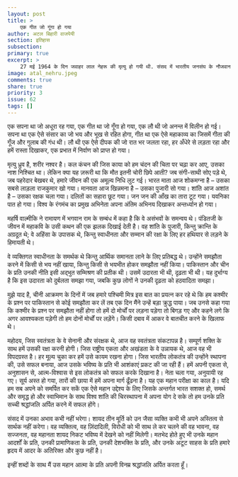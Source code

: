 ```yaml
---
layout: post
title: >
    एक गीत जो गूंगा हो गया
author: अटल बिहारी वाजपेयी
section: इतिहास
subsection:
primary: true
excerpt: >
    27 मई 1964 के दिन जवाहर लाल नेहरू की मृत्यु हो गयी थी. संसद में भारतीय जनसंघ के नौजवान नेता, अटल बिहारी वाजपेयी ने 29 मई, 1964 को संसद में उन्हें श्रद्धांजलि दी. उनका भाषण प्रस्तुत है: यह भाषण संसद के रिकार्ड का हिस्सा है.
image: atal_nehru.jpeg
comments: true
share: true
priority: 3
issue: 62
tags: []
---
```


एक सपना था जो अधूरा रह गया, एक गीत था जो गूँगा हो गया, एक लौ थी जो अनन्त में विलीन हो गई। सपना था एक ऐसे संसार का जो भय और भूख से रहित होगा, गीत था एक ऐसे महाकाव्य का जिसमें गीता की गूँज और गुलाब की गंध थी। लौ थी एक ऐसे दीपक की जो रात भर जलता रहा, हर अँधेरे से लड़ता रहा और हमें रास्ता दिखाकर, एक प्रभात में निर्वाण को प्राप्त हो गया।

मृत्यु ध्रुव है, शरीर नश्वर है। कल कंचन की जिस काया को हम चंदन की चिता पर चढ़ा कर आए, उसका नाश निश्चित था। लेकिन क्या यह ज़रूरी था कि मौत इतनी चोरी छिपे आती? जब संगी-साथी सोए पड़े थे, जब पहरेदार बेखबर थे, हमारे जीवन की एक अमूल्य निधि लुट गई। भारत माता आज शोकमग्ना है – उसका सबसे लाड़ला राजकुमार खो गया। मानवता आज खिन्नमना है – उसका पुजारी सो गया। शांति आज अशांत है – उसका रक्षक चला गया। दलितों का सहारा छूट गया। जन जन की आँख का तारा टूट गया। यवनिका पात हो गया। विश्व के रंगमंच का प्रमुख अभिनेता अपना अंतिम अभिनय दिखाकर अन्तर्ध्यान हो गया।

महर्षि वाल्मीकि ने रामायण में भगवान राम के सम्बंध में कहा है कि वे असंभवों के समन्वय थे। पंडितजी के जीवन में महाकवि के उसी कथन की एक झलक दिखाई देती है। वह शांति के पुजारी, किन्तु क्रान्ति के अग्रदूत थे; वे अहिंसा के उपासक थे, किन्तु स्वाधीनता और सम्मान की रक्षा के लिए हर हथियार से लड़ने के हिमायती थे।

वे व्यक्तिगत स्वाधीनता के समर्थक थे किन्तु आर्थिक समानता लाने के लिए प्रतिबद्ध थे। उन्होंने समझौता करने में किसी से भय नहीं खाया, किन्तु किसी से भयभीत होकर समझौता नहीं किया। पाकिस्तान और चीन के प्रति उनकी नीति इसी अद्भुत सम्मिश्रण की प्रतीक थी। उसमें उदारता भी थी, दृढ़ता भी थी। यह दुर्भाग्य है कि इस उदारता को दुर्बलता समझा गया, जबकि कुछ लोगों ने उनकी दृढ़ता को हठवादिता समझा।

मुझे याद है, चीनी आक्रमण के दिनों में जब हमारे पश्चिमी मित्र इस बात का प्रयत्न कर रहे थे कि हम कश्मीर के प्रश्न पर पाकिस्तान से कोई समझौता कर लें तब एक दिन मैंने उन्हें बड़ा क्रुद्ध पाया। जब उनसे कहा गया कि कश्मीर के प्रश्न पर समझौता नहीं होगा तो हमें दो मोर्चों पर लड़ना पड़ेगा तो बिगड़ गए और कहने लगे कि अगर आवश्यकता पड़ेगी तो हम दोनों मोर्चों पर लड़ेंगे। किसी दबाव में आकर वे बातचीत करने के खिलाफ थे।

महोदय, जिस स्वतंत्रता के वे सेनानी और संरक्षक थे, आज वह स्वतंत्रता संकटापन्न है। सम्पूर्ण शक्ति के साथ हमें उसकी रक्षा करनी होगी। जिस राष्ट्रीय एकता और अखंडता के वे उन्नायक थे, आज वह भी विपदग्रस्त है। हर मूल्य चुका कर हमें उसे कायम रखना होगा। जिस भारतीय लोकतंत्र की उन्होंने स्थापना की, उसे सफल बनाया, आज उसके भविष्य के प्रति भी आशंकाएं प्रकट की जा रही हैं। हमें अपनी एकता से, अनुशासन से, आत्म-विश्वास से इस लोकतंत्र को सफल करके दिखाना है। नेता चला गया, अनुयायी रह गए। सूर्य अस्त हो गया, तारों की छाया में हमें अपना मार्ग ढूँढना है। यह एक महान परीक्षा का काल है। यदि हम सब अपने को समर्पित कर सकें एक ऐसे महान उद्देश्य के लिए जिसके अन्तर्गत भारत सशक्त हो, समर्थ और समृद्ध हो और स्वाभिमान के साथ विश्व शांति की चिरस्थापना में अपना योग दे सके तो हम उनके प्रति सच्ची श्रद्धांजलि अर्पित करने में सफल होंगे।

संसद में उनका अभाव कभी नहीं भरेगा। शायद तीन मूर्ति को उन जैसा व्यक्ति कभी भी अपने अस्तित्व से सार्थक नहीं करेगा। वह व्यक्तित्व, वह ज़िंदादिली, विरोधी को भी साथ ले कर चलने की वह भावना, वह सज्जनता, वह महानता शायद निकट भविष्य में देखने को नहीं मिलेगी। मतभेद होते हुए भी उनके महान आदर्शों के प्रति, उनकी प्रामाणिकता के प्रति, उनकी देशभक्ति के प्रति, और उनके अटूट साहस के प्रति हमारे हृदय में आदर के अतिरिक्त और कुछ नहीं है।

इन्हीं शब्दों के साथ मैं उस महान आत्मा के प्रति अपनी विनम्र श्रद्धांजलि अर्पित करता हूँ।